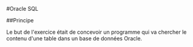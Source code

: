 #Oracle SQL

##Principe

Le but de l'exercice était de concevoir un programme qui va chercher le contenu d'une table dans un base de données Oracle.

